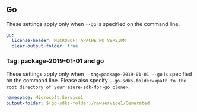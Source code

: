 ## Go

These settings apply only when `--go` is specified on the command line.

```yaml $(go)
go:
  license-header: MICROSOFT_APACHE_NO_VERSION
  clear-output-folder: true
```

### Tag: package-2019-01-01 and go

These settings apply only when `--tag=package-2019-01-01 --go` is specified on the command line.
Please also specify `--go-sdks-folder=<path to the root directory of your azure-sdk-for-go clone>`.

```yaml $(tag) == 'package-2019-01-01' && $(go)
namespace: Microsoft.Service1
output-folder: $(go-sdks-folder)/newservice1/Generated
```
